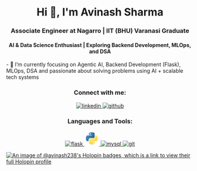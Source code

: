 <h1 align="center">Hi 👋, I'm Avinash Sharma</h1>
<h3 align="center">Associate Engineer at Nagarro | IIT (BHU) Varanasi Graduate</h3>
<h4 align="center">AI & Data Science Enthusiast | Exploring Backend Development, MLOps, and DSA</h4>

<a align="center">
- 🚀 I’m currently focusing on Agentic AI, Backend Development (Flask), MLOps, DSA and passionate about solving problems using AI + scalable tech systems 
</a>

<h3 align="center">Connect with me:</h3>
<p align="center">
  <a href="https://www.linkedin.com/in/avinash-sharma-af30/" target="_blank">
    <img src="https://cdn.jsdelivr.net/gh/devicons/devicon/icons/linkedin/linkedin-original.svg" alt="linkedin" width="40" height="40"/>
  </a>
  <a href="https://github.com/avinash238" target="_blank">
    <img src="https://cdn.jsdelivr.net/gh/devicons/devicon/icons/github/github-original.svg" alt="github" width="40" height="40"/>
  </a>
</p>

<h3 align="center">Languages and Tools:</h3>
<p align="center">
  <a href="https://flask.palletsprojects.com/" target="_blank" rel="noreferrer"> 
    <img src="https://cdn.jsdelivr.net/gh/devicons/devicon/icons/flask/flask-original.svg" alt="flask" width="40" height="40"/> 
  </a>

  <a href="https://www.python.org" target="_blank" rel="noreferrer"> 
    <img src="https://raw.githubusercontent.com/devicons/devicon/master/icons/python/python-original.svg" alt="python" width="40" height="40"/> 
  </a>

  <a href="https://www.mysql.com/" target="_blank" rel="noreferrer"> 
    <img src="https://cdn.jsdelivr.net/gh/devicons/devicon/icons/mysql/mysql-original.svg" alt="mysql" width="40" height="40"/> 
  </a>

  <a href="https://git-scm.com/" target="_blank" rel="noreferrer"> 
    <img src="https://cdn.jsdelivr.net/gh/devicons/devicon/icons/git/git-original.svg" alt="git" width="40" height="40"/> 
  </a>
</p>

[![An image of @avinash238's Holopin badges, which is a link to view their full Holopin profile](https://holopin.me/avinash238)](https://holopin.io/@avinash238)
